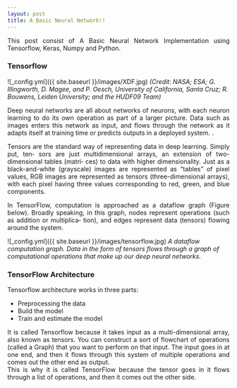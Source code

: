 ```yaml
---
layout: post
title: A Basic Neural Network!!
---
```


<p style="text-align:justify;">
This post consist of A Basic Neural Network Implementation using Tensorflow, Keras, Numpy and Python.</p>

<h3>Tensorflow</h3>

![_config.yml]({{ site.baseurl }}/images/XDF.jpg)
<i>(Credit: NASA; ESA; G. Illingworth, D. Magee, and P. Oesch, University of California, Santa Cruz; R. Bouwens, Leiden University; and the HUDF09 Team)</i>

<p style="text-align:justify;">
Deep neural networks are all about networks of neurons, with each neuron learning to do its own operation as part of a larger picture. 
Data such as images enters this network as input, and flows through the network as it adapts itself at training time or predicts outputs in a deployed system.
.</p>

<p style="text-align:justify;">
Tensors are the standard way of representing data in deep learning. Simply put, ten‐ sors are just multidimensional arrays, an extension of two-dimensional 
tables (matri‐ ces) to data with higher dimensionality. Just as a black-and-white (grayscale) images are represented as “tables” of pixel values, RGB images 
are represented as tensors (three-dimensional arrays), with each pixel having three values corresponding to red, green, and blue components.</p>

<p style="text-align:justify;">
In TensorFlow, computation is approached as a dataflow graph (Figure below). Broadly speaking, in this graph, nodes represent operations (such as addition or 
multiplica‐ tion), and edges represent data (tensors) flowing around the system.</p>

![_config.yml]({{ site.baseurl }}/images/tensorflow.jpg)
<i>A dataflow computation graph. Data in the form of tensors flows through a graph of computational operations that make up our deep neural networks.</i>

<h3>TensorFlow Architecture</h3>

<p style="text-align:justify;">
Tensorflow architecture works in three parts:</p>

<ul>
  <li>Preprocessing the data</li>
  <li>Build the model</li>
  <li>Train and estimate the model</li>
</ul> 

<p style="text-align:justify;">
It is called Tensorflow because it takes input as a multi-dimensional array, also known as tensors. You can construct a sort of flowchart of operations (called a Graph) 
that you want to perform on that input. The input goes in at one end, and then it flows through this system of multiple operations and comes out the other end as output.
<br>
This is why it is called TensorFlow because the tensor goes in it flows through a list of operations, and then it comes out the other side.</p>
